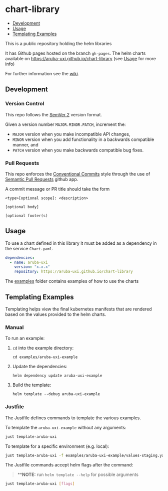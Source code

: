 # chart-library

- [Development](#development)
- [Usage](#usage)
- [Templating Examples](#templating-examples)

This is a public repository holding the helm libraries

It has Github pages hosted on the branch `gh-pages`. The helm charts available on <https://aruba-uxi.github.io/chart-library> (see [Usage](#usage) for more info)

For further information see the [wiki](https://github.com/aruba-uxi/knowledge/wiki/Chart-Library).

## Development

### Version Control

This repo follows the [SemVer 2](https://semver.org/) version format.

Given a version number `MAJOR.MINOR.PATCH`, increment the:

- `MAJOR` version when you make incompatible API changes,
- `MINOR` version when you add functionality in a backwards compatible manner, and
- `PATCH` version when you make backwards compatible bug fixes.

### Pull Requests

This repo enforces the [Conventional Commits](https://www.conventionalcommits.org/en/v1.0.0/) style through the use of [Semantic Pull Requests](https://github.com/zeke/semantic-pull-requests) github app.

A commit message or PR title should take the form

```text
<type>[optional scope]: <description>

[optional body]

[optional footer(s)
```

## Usage

To use a chart defined in this library it must be added as a dependency in the service `Chart.yaml`.

```yaml
dependencies:
  - name: aruba-uxi
    version: "x.x.x"
    repository: https://aruba-uxi.github.io/chart-library
```

The [examples](examples) folder contains examples of how to use the charts

## Templating Examples

Templating helps view the final kubernetes manifests that are rendered based on the values provided to the helm charts.

### Manual

To run an example:

1. `cd` into the example directory:

   `cd examples/aruba-uxi-example`

2. Update the dependencies:

   `helm dependency update aruba-uxi-example`

3. Build the template:

   `helm template --debug aruba-uxi-example`

### Justfile

The Justfile defines commands to template the various examples.

To template the `aruba-uxi-example` without any arguments:

```bash
just template-aruba-uxi
```

To template for a specific environment (e.g. local):

```bash
just template-aruba-uxi -f examples/aruba-uxi-example/values-staging.yaml
```

The Justfile commands accept helm flags after the command:

> \*\***NOTE:** run `helm template --help` for possible arguments

```bash
just template-aruba-uxi [flags]
```
